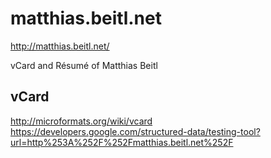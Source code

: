 # matthias.beitl.net

http://matthias.beitl.net/

vCard and Résumé of Matthias Beitl

## vCard

http://microformats.org/wiki/vcard
https://developers.google.com/structured-data/testing-tool?url=http%253A%252F%252Fmatthias.beitl.net%252F
